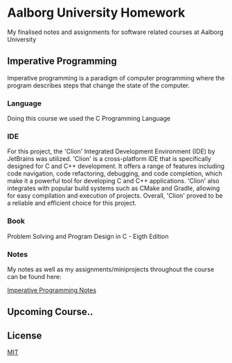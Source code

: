 # Aalborg University Homework

My finalised notes and assignments for software related courses at Aalborg University

## Imperative Programming
Imperative programming is a paradigm of computer programming where the program describes steps that change the state of the computer.

### Language
Doing this course we used the C Programming Language

### IDE
For this project, the 'Clion' Integrated Development Environment (IDE) by JetBrains was utilized. 'Clion' is a cross-platform IDE that is specifically designed for C and C++ development. It offers a range of features including code navigation, code refactoring, debugging, and code completion, which make it a powerful tool for developing C and C++ applications. 'Clion' also integrates with popular build systems such as CMake and Gradle, allowing for easy compilation and execution of projects. Overall, 'Clion' proved to be a reliable and efficient choice for this project.

### Book
Problem Solving and Program Design in C - Eigth Edition

### Notes
My notes as well as my assignments/miniprojects throughout the course can be found here:

[Imperative Programming Notes](https://github.com/emil0212/Aalborg-University-Homework/tree/main/Imperative-Programming)

## Upcoming Course..

## License
[MIT](https://choosealicense.com/licenses/mit/)
